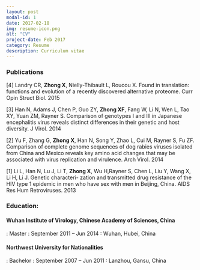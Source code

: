 ```yaml
---
layout: post
modal-id: 1
date: 2017-02-18
img: resume-icon.png
alt: "CV"
project-date: Feb 2017
category: Resume
description: Curriculum vitae
---
```


### Publications
[4] Landry CR, **Zhong X**, Nielly-Thibault L, Roucou X. Found in translation: functions and evolution of a recently discovered alternative proteome. Curr Opin Struct Biol. 2015

[3] Han N, Adams J, Chen P, Guo ZY, **Zhong XF**, Fang W, Li N, Wen L, Tao XY, Yuan ZM, Rayner S. Comparison of genotypes I and III in Japanese encephalitis virus reveals distinct differences in their genetic and host diversity. J Virol. 2014

[2] Yu F, Zhang G, **Zhong X**, Han N, Song Y, Zhao L, Cui M, Rayner S, Fu ZF. Comparison of complete genome sequences of dog rabies viruses isolated from China and Mexico reveals key amino acid changes that may be associated with virus replication and virulence. Arch Virol. 2014

[1] Li L, Han N, Lu J, Li T, **Zhong X**, Wu H,Rayner S, Chen L, Liu Y, Wang X, Li H, Li J. Genetic characteri- zation and transmitted drug resistance of the HIV type 1 epidemic in men who have sex with men in Beijing, China. AIDS Res Hum Retroviruses. 2013


### Education:

#### Wuhan Institute of Virology, Chinese Academy of Sciences, China
: Master
: September 2011 – Jun 2014
: Wuhan, Hubei, China

#### Northwest University for Nationalities
: Bachelor
: September 2007 – Jun 2011
: Lanzhou, Gansu, China


